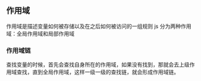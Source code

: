 ## 作用域
作用域是描述变量如何被存储以及在之后如何被访问的一组规则
js 分为两种作用域：全局作用域和局部作用域
### 作用域链
查找变量的时候，首先会查找自身所在的作用域，如果没有找到，那就会去上级作用域查找，直到全局作用域，这样一级一级的查找链，就会形成作用域链。